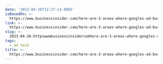```yaml
---
date: '2023-04-26T12:27:14.000Z'
isBasedOn: >-
  https://www.businessinsider.com/here-are-3-areas-where-googles-ad-business-has-shown-signs-of-vulnerability-2023-4
link: >-
  https://www.businessinsider.com/here-are-3-areas-where-googles-ad-business-has-shown-signs-of-vulnerability-2023-4
slug: >-
  2023-04-26-httpswwwbusinessinsidercomhere-are-3-areas-where-googles-ad-business-has-shown-signs-of-vulnerability-2023-4
tags:
  - ad tech
title: >-
  https://www.businessinsider.com/here-are-3-areas-where-googles-ad-business-has-shown-signs-of-vulnerability-2023-4
---
```


